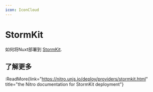 ```yaml
---
icon: IconCloud
---
```


# StormKit

如何将Nuxt部署到 [StormKit](https://www.stormkit.io/).

## 了解更多

:ReadMore{link="https://nitro.unjs.io/deploy/providers/stormkit.html" title="the Nitro documentation for StormKit deployment"}
